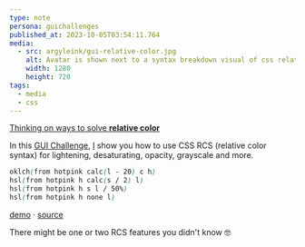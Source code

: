 ```yaml
---
type: note
persona: guichallenges
published_at: 2023-10-05T03:54:11.764
media:
  - src: argyleink/gui-relative-color.jpg
    alt: Avatar is shown next to a syntax breakdown visual of css relative color syntax
    width: 1280
    height: 720
tags: 
  - media
  - css
---
```


[Thinking on ways to solve **relative color**](https://www.youtube.com/watch?v=1z_ViBjdnSw)

In this [GUI Challenge](https://goo.gle/GUIchallenges), 
[I](https://www.youtube.com/channel/UCBGr3ZMcV5jke40_Wrv3fNA) show you how to use CSS <abbr>RCS</abbr> (relative color syntax) for lightening, desaturating, opacity, grayscale and more.

```css
oklch(from hotpink calc(l - 20) c h)
hsl(from hotpink h calc(s / 2) l)
hsl(from hotpink h s l / 50%)
hsl(from hotpink h none l)
```

[demo](https://gui-challenges.web.app/relative-colors/dist/) · 
[source](https://github.com/argyleink/gui-challenges)

There might be one or two <abbr>RCS</abbr> features you didn't know 🤓